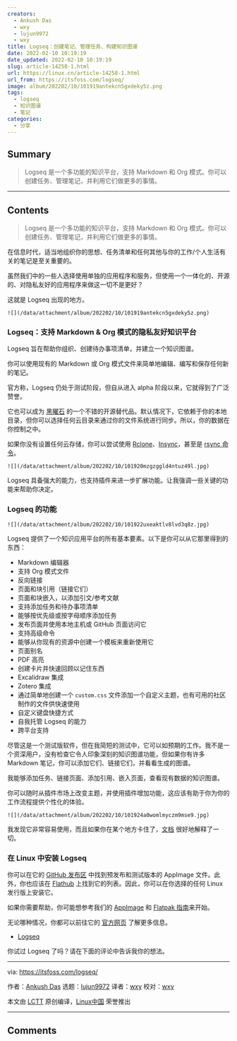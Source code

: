 ```yaml
---
creators:
  - Ankush Das
  - wxy
  - lujun9972
  - wxy
title: Logseq：创建笔记、管理任务、构建知识图谱
date: 2022-02-10 10:19:19
date_updated: 2022-02-10 10:19:19
slug: article-14258-1.html
url: https://linux.cn/article-14258-1.html
url_from: https://itsfoss.com/logseq/
image: album/202202/10/101919antekcn5gxdeky5z.png
tags:
  - logseq
  - 知识图谱
  - 笔记
categories:
  - 分享
---
```


## Summary

> Logseq 是一个多功能的知识平台，支持 Markdown 和 Org 模式。你可以创建任务、管理笔记，并利用它们做更多的事情。

***

<!-- more -->

## Contents

> 
> Logseq 是一个多功能的知识平台，支持 Markdown 和 Org 模式。你可以创建任务、管理笔记，并利用它们做更多的事情。
> 
> 
> 

在信息时代，适当地组织你的思想、任务清单和任何其他与你的工作/个人生活有关的笔记是至关重要的。

虽然我们中的一些人选择使用单独的应用程序和服务，但使用一个一体化的、开源的、对隐私友好的应用程序来做这一切不是更好？

这就是 Logseq 出现的地方。

`![](/data/attachment/album/202202/10/101919antekcn5gxdeky5z.png)`

### Logseq：支持 Markdown & Org 模式的隐私友好知识平台

Logseq 旨在帮助你组织、创建待办事项清单，并建立一个知识图谱。

你可以使用现有的 Markdown 或 Org 模式文件来简单地编辑、编写和保存任何新的笔记。

官方称，Logseq 仍处于测试阶段，但自从进入 alpha 阶段以来，它就得到了广泛赞誉。

它也可以成为 [黑曜石](https://itsfoss.com/obsidian-markdown-editor/) 的一个不错的开源替代品。默认情况下，它依赖于你的本地目录，但你可以选择任何云目录来通过你的文件系统进行同步。所以，你的数据在你控制之中。

如果你没有设置任何云存储，你可以尝试使用 [Rclone](https://itsfoss.com/use-onedrive-linux-rclone/)、[Insync](https://itsfoss.com/insync-linux-review/)，甚至是 [rsync 命令](https://linuxhandbook.com/rsync-command-examples/)。

`![](/data/attachment/album/202202/10/101920mzgzggld4ntuz49l.jpg)`

Logseq 具备强大的能力，也支持插件来进一步扩展功能。让我强调一些关键的功能来帮助你决定。

### Logseq 的功能

`![](/data/attachment/album/202202/10/101922uxeaktlv8lvd3q8z.jpg)`

Logseq 提供了一个知识应用平台的所有基本要素。以下是你可以从它那里得到的东西：

* Markdown 编辑器
* 支持 Org 模式文件
* 反向链接
* 页面和块引用（链接它们）
* 页面和块嵌入，以添加引文/参考文献
* 支持添加任务和待办事项清单
* 能够按优先级或按字母顺序添加任务
* 发布页面并使用本地主机或 GitHub 页面访问它
* 支持高级命令
* 能够从你现有的资源中创建一个模板来重新使用它
* 页面别名
* PDF 高亮
* 创建卡片并快速回顾以记住东西
* Excalidraw 集成
* Zotero 集成
* 通过简单地创建一个 `custom.css` 文件添加一个自定义主题，也有可用的社区制作的文件供快速使用
* 自定义键盘快捷方式
* 自我托管 Logseq 的能力
* 跨平台支持

尽管这是一个测试版软件，但在我简短的测试中，它可以如预期的工作。我不是一个资深用户，没有检查它令人印象深刻的知识图谱功能，但如果你有许多 Markdown 笔记，你可以添加它们、链接它们，并看看生成的图谱。

我能够添加任务、链接页面、添加引用、嵌入页面，查看现有数据的知识图谱。

你可以随时从插件市场上改变主题，并使用插件增加功能，这应该有助于你为你的工作流程提供个性化的体验。

`![](/data/attachment/album/202202/10/101924a0womlmyczm9mse9.jpg)`

我发现它非常容易使用，而且如果你在某个地方卡住了，[文档](https://logseq.github.io/#/page/Contents) 很好地解释了一切。

### 在 Linux 中安装 Logseq

你可以在它的 [GitHub 发布区](https://github.com/logseq/logseq/releases) 中找到预发布和测试版本的 AppImage 文件。此外，你也应该在 [Flathub](https://flathub.org/apps/details/com.logseq.Logseq) 上找到它的列表。因此，你可以在你选择的任何 Linux 发行版上安装它。

如果你需要帮助，你可能想参考我们的 [AppImage](https://itsfoss.com/use-appimage-linux/) 和 [Flatpak 指南](https://itsfoss.com/flatpak-guide/)来开始。

无论哪种情况，你都可以前往它的 [官方网页](https://logseq.com/) 了解更多信息。

* [Logseq](https://logseq.com/)

你试过 Logseq 了吗？请在下面的评论中告诉我你的想法。

---

via: <https://itsfoss.com/logseq/>

作者：[Ankush Das](https://itsfoss.com/author/ankush/) 选题：[lujun9972](https://github.com/lujun9972) 译者：[wxy](https://github.com/wxy) 校对：[wxy](https://github.com/wxy)

本文由 [LCTT](https://github.com/LCTT/TranslateProject) 原创编译，[Linux中国](https://linux.cn/) 荣誉推出

***

## Comments
